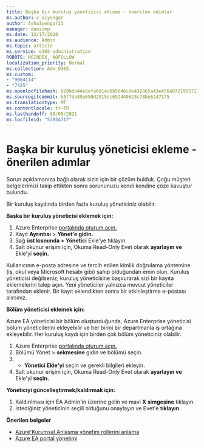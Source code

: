 ```yaml
---
title: Başka bir kuruluş yöneticisi ekleme - önerilen adımlar
ms.author: v-aiyengar
author: AshaIyengar21
manager: dansimp
ms.date: 12/17/2020
ms.audience: Admin
ms.topic: article
ms.service: o365-administration
ROBOTS: NOINDEX, NOFOLLOW
localization_priority: Normal
ms.collection: Adm_O365
ms.custom:
- "9004114"
- "7425"
ms.openlocfilehash: 820bdb44e8efa6d14c6b5646cde432865a43e456a07219527218eecd1beb0819
ms.sourcegitcommit: b5f7da89a650d2915dc652449623c78be6247175
ms.translationtype: MT
ms.contentlocale: tr-TR
ms.lasthandoff: 08/05/2021
ms.locfileid: "53954717"
---
```

# <a name="add-another-enterprise-administrator---recommended-steps"></a>Başka bir kuruluş yöneticisi ekleme - önerilen adımlar

Sorun açıklamanıza bağlı olarak sizin için bir çözüm bulduk. Çoğu müşteri belgelerimizi takip ettikten sonra sorununuzu kendi kendine çöze kavuştur bulundu.

Bir kuruluş kaydında birden fazla kuruluş yöneticiniz olabilir.

**Başka bir kuruluş yöneticisi eklemek için:**

1. Azure Enterprise [portalında oturum açın.](https://ea.azure.com/)
1. Kayıt **Ayrıntısı**  >  **Yönet'e gidin.**
1. Sağ **üst kısmında + Yönetici** Ekle'ye tıklayın.
1. Salt okunur erişim için, Okuma Read-Only Evet olarak **ayarlayın ve** Ekle'yi **seçin.**

Kullanıcının e-posta adresine ve tercih edilen kimlik doğrulama yöntemine (iş, okul veya Microsoft hesabı gibi) sahip olduğundan emin olun. Kuruluş yöneticisi değilseniz, kuruluş yöneticisine başvurarak sizi bir kayıta eklemelerini talep açın. Yeni yöneticiler yalnızca mevcut yöneticiler tarafından eklenir. Bir kayıt eklendikten sonra bir etkinleştirme e-postası alırsınız.

**Bölüm yöneticisi eklemek için:**

Azure EA yöneticisi bir bölüm oluşturduğunda, Azure Enterprise yöneticisi bölüm yöneticilerini ekleyebilir ve her birini bir departmanla iş ortağına ekleyebilir. Her kuruluş kaydı için birden çok bölüm yöneticiniz olabilir.

1. Azure Enterprise [portalında oturum açın.](https://ea.azure.com/)
1. Bölümü Yönet  >  **sekmesine** gidin ve bölümü seçin.
1. + **Yönetici Ekle'yi** seçin ve gerekli bilgileri ekleyin.
1. Salt okunur erişim için, Okuma Read-Only Evet olarak **ayarlayın ve** Ekle'yi **seçin.**

**Yöneticiyi güncelleştirmek/kaldırmak için:**

1. Kaldırılması için EA Admin'in üzerine gelin ve mavi **X simgesine** tıklayın.
1. İstediğiniz yöneticinin seçili olduğunu onaylayın ve Evet'e **tıklayın.**

**Önerilen belgeler**

- [Azure'Kurumsal Anlaşma yönetim rollerini anlama](https://docs.microsoft.com/azure/billing/billing-understand-ea-roles)
- [Azure EA portal yönetimi](https://docs.microsoft.com/azure/billing/billing-ea-portal-administration)
